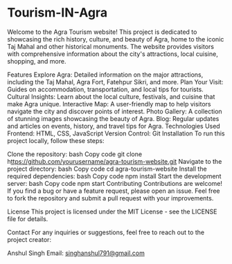 # Tourism-IN-Agra
Welcome to the Agra Tourism website! This project is dedicated to showcasing the rich history, culture, and beauty of Agra, home to the iconic Taj Mahal and other historical monuments. The website provides visitors with comprehensive information about the city's attractions, local cuisine, shopping, and more.

Features
Explore Agra: Detailed information on the major attractions, including the Taj Mahal, Agra Fort, Fatehpur Sikri, and more.
Plan Your Visit: Guides on accommodation, transportation, and local tips for tourists.
Cultural Insights: Learn about the local culture, festivals, and cuisine that make Agra unique.
Interactive Map: A user-friendly map to help visitors navigate the city and discover points of interest.
Photo Gallery: A collection of stunning images showcasing the beauty of Agra.
Blog: Regular updates and articles on events, history, and travel tips for Agra.
Technologies Used
Frontend: HTML, CSS, JavaScript
Version Control: Git
Installation
To run this project locally, follow these steps:

Clone the repository:
bash
Copy code
git clone h[ttps://github.com/yourusername/agra-tourism-website.git](https://github.com/anshulsingh24/Tourism-IN-Agra)
Navigate to the project directory:
bash
Copy code
cd agra-tourism-website
Install the required dependencies:
bash
Copy code
npm install
Start the development server:
bash
Copy code
npm start
Contributing
Contributions are welcome! If you find a bug or have a feature request, please open an issue. Feel free to fork the repository and submit a pull request with your improvements.

License
This project is licensed under the MIT License - see the LICENSE file for details.

Contact
For any inquiries or suggestions, feel free to reach out to the project creator:

Anshul Singh
Email: singhanshul791@gmail.com

